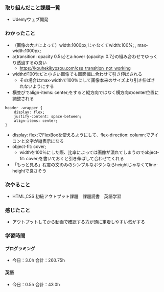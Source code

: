 ### 取り組んだこと課題一覧
- Udemyウェブ開発
### わかったこと
- （画像の大きによって）width:1000px;じゃなくてwidth:100%; ,  max-width:1000px;
- a{transition: opacity 0.5s;}とa:hover {opacity: 0.7;}の組み合わせでゆっくり透過するの良い
    - https://kouhekikyozou.com/css_transition_not_working
- widthが100％だと小さい画像でも画面幅に合わせて引き伸ばされる
    - その場合はmax-widthで100％にして画像本来のサイズより引き伸ばされないようにする
- 横並びでalign-items: center;をすると縦方向ではなく横方向のcenter位置に調整される
```
header .wrapper {
    display: flex;
    justify-content: space-between;
    align-items: center;
}
```
- display: flex;でFlexBoxを使えるようにして、flex-direction: column;でアイコンと文字が縦表示になる
- object-fit: cover;
    - widthを100％にした際、比率によっては画像が潰れてしまうのでobject-fit: cover;を書いておくと引き伸ばして合わせてくれる
- 「もっと見る」程度の文のみのシンプルなボタンならheightじゃなくてline-heightで良さそう
### 次やること
- HTML,CSS 初級アウトプット課題　課題読書　英語学習
### 感じたこと
- アウトプットしてから動画で確認する方が頭に定着しやすい気がする
### 学習時間
#### プログラミング
- 今日：3.0h 合計：260.75h
#### 英語
- 今日：0.5h 合計：43.0h